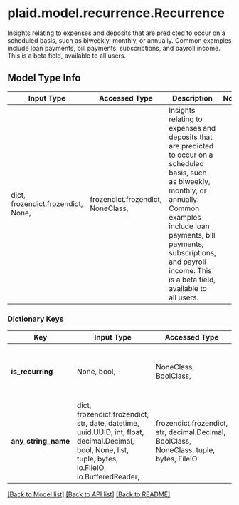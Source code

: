 # plaid.model.recurrence.Recurrence

Insights relating to expenses and deposits that are predicted to occur on a scheduled basis, such as biweekly, monthly, or annually.  Common examples include loan payments, bill payments, subscriptions, and payroll income.  This is a beta field, available to all users.

## Model Type Info
Input Type | Accessed Type | Description | Notes
------------ | ------------- | ------------- | -------------
dict, frozendict.frozendict, None,  | frozendict.frozendict, NoneClass,  | Insights relating to expenses and deposits that are predicted to occur on a scheduled basis, such as biweekly, monthly, or annually.  Common examples include loan payments, bill payments, subscriptions, and payroll income.  This is a beta field, available to all users. | 

### Dictionary Keys
Key | Input Type | Accessed Type | Description | Notes
------------ | ------------- | ------------- | ------------- | -------------
**is_recurring** | None, bool,  | NoneClass, BoolClass,  | Whether or not the transaction is periodically recurring. | [optional] 
**any_string_name** | dict, frozendict.frozendict, str, date, datetime, uuid.UUID, int, float, decimal.Decimal, bool, None, list, tuple, bytes, io.FileIO, io.BufferedReader,  | frozendict.frozendict, str, decimal.Decimal, BoolClass, NoneClass, tuple, bytes, FileIO | any string name can be used but the value must be the correct type | [optional]

[[Back to Model list]](../../README.md#documentation-for-models) [[Back to API list]](../../README.md#documentation-for-api-endpoints) [[Back to README]](../../README.md)

